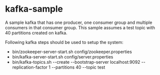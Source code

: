 # kafka-sample
A sample kafka that has one producer, one consumer group and multiple consumers in that consumer group. This sample assumes a test topic with 40 partitions created on kafka.

Following kafka steps should be used to setup the system:
- bin/zookeeper-server-start.sh config/zookeeper.properties
- bin/kafka-server-start.sh config/server.properties
- bin/kafka-topics.sh --create --bootstrap-server localhost:9092 --replication-factor 1 --partitions 40 --topic test

